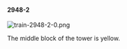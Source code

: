 #### 2948-2
![train-2948-2-0.png](https://github.com/lil-lab/nlvr/raw/master/nlvr/train/images/19/train-2948-2-0.png "train-2948-2-0.png")

The middle block of the tower is yellow.